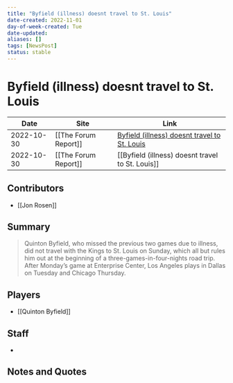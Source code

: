 ```yaml
---
title: "Byfield (illness) doesnt travel to St. Louis"
date-created: 2022-11-01
day-of-week-created: Tue
date-updated: 
aliases: []
tags: [NewsPost]
status: stable
---
```


# Byfield (illness) doesnt travel to St. Louis

| Date       | Site                 | Link                                                                                                                  |
| ---------- | -------------------- | --------------------------------------------------------------------------------------------------------------------- |
| 2022-10-30 | [[The Forum Report]] | [Byfield (illness) doesnt travel to St. Louis](https://theforumreport.com/byfield-illness-doesnt-travel-to-st-louis/) |
| 2022-10-30 | [[The Forum Report]] | [[Byfield (illness) doesnt travel to St. Louis]]                                                                      |

## Contributors
- [[Jon Rosen]]


## Summary
> Quinton Byfield, who missed the previous two games due to illness, did not travel with the Kings to St. Louis on Sunday, which all but rules him out at the beginning of a three-games-in-four-nights road trip. After Monday’s game at Enterprise Center, Los Angeles plays in Dallas on Tuesday and Chicago Thursday.


## Players
- [[Quinton Byfield]]


## Staff
- 


## Notes and Quotes
> 

